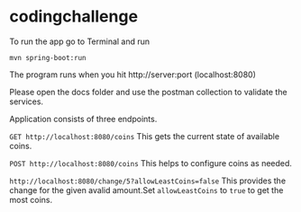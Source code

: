 # codingchallenge

To run the app go to Terminal and run

```mvn spring-boot:run```

The program runs when you hit http://server:port (localhost:8080)

Please open the docs folder and use the postman collection to validate the services.

Application consists of three endpoints.

```GET http://localhost:8080/coins```
This gets the current state of available coins.

```POST http://localhost:8080/coins```
This helps to configure coins as needed.

```http://localhost:8080/change/5?allowLeastCoins=false```
This provides the change for the given avalid amount.Set ```allowLeastCoins``` to ```true``` to get the most coins.


